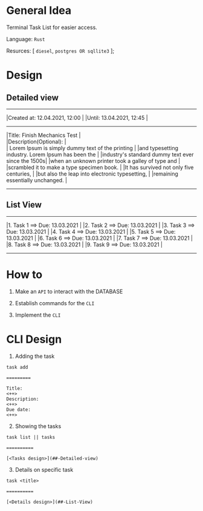 # General Idea

Terminal Task List for easier access.

Language: `Rust`

Resurces: [
`diesel`,
`postgres OR sqllite3`
];

# Design

## Detailed view

---

|Created at: 12.04.2021, 12:00 |
|Until: 13.04.2021, 12:45 |

---

|Title: Finish Mechanics Test |  
|Description(Optional): |  
| Lorem Ipsum is simply dummy text of the printing |
|and typesetting industry. Lorem Ipsum has been the |
|industry's standard dummy text ever since the 1500s|
|when an unknown printer took a galley of type and |
|scrambled it to make a type specimen book. |
|It has survived not only five centuries, |
|but also the leap into electronic typesetting, |
|remaining essentially unchanged. |

---

## List View

---

|1. Task 1 ==> Due: 13.03.2021 |
|2. Task 2 ==> Due: 13.03.2021 |
|3. Task 3 ==> Due: 13.03.2021 |
|4. Task 4 ==> Due: 13.03.2021 |
|5. Task 5 ==> Due: 13.03.2021 |
|6. Task 6 ==> Due: 13.03.2021 |
|7. Task 7 ==> Due: 13.03.2021 |
|8. Task 8 ==> Due: 13.03.2021 |
|9. Task 9 ==> Due: 13.03.2021 |

---

# How to

1. Make an `API` to interact with the DATABASE
2. Establish commands for the `CLI`

3. Implement the `CLI`

# CLI Design

1. Adding the task

```shell
task add

=========

Title:
<++>
Description:
<++>
Due date:
<++>
```

2. Showing the tasks

```shell
task list || tasks

==========

[<Tasks design>](##-Detailed-view)
```

3. Details on specific task

```shell
task <title>

==========

[<Details design>](##-List-View)
```
